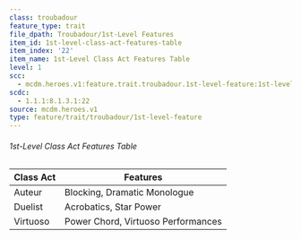```yaml
---
class: troubadour
feature_type: trait
file_dpath: Troubadour/1st-Level Features
item_id: 1st-level-class-act-features-table
item_index: '22'
item_name: 1st-Level Class Act Features Table
level: 1
scc:
  - mcdm.heroes.v1:feature.trait.troubadour.1st-level-feature:1st-level-class-act-features-table
scdc:
  - 1.1.1:8.1.3.1:22
source: mcdm.heroes.v1
type: feature/trait/troubadour/1st-level-feature
---
```


###### 1st-Level Class Act Features Table

| Class Act | Features                           |
| --------- | ---------------------------------- |
| Auteur    | Blocking, Dramatic Monologue       |
| Duelist   | Acrobatics, Star Power             |
| Virtuoso  | Power Chord, Virtuoso Performances |

